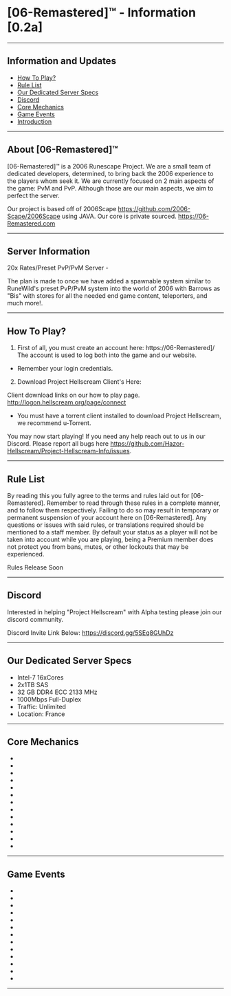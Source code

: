 # [06-Remastered]™ - Information [0.2a]
------------------------------------------------------------------------------------

## Information and Updates
* [How To Play?](#how-to-play?)
* [Rule List](#rule-list)
* [Our Dedicated Server Specs](#our-dedicated-server-specs)
* [Discord](#discord)
* [Core Mechanics](#core-mechanics)
* [Game Events](#game-events)
* [Introduction](#introduction)

------------------------------------------------------------------------------------

## About [06-Remastered]™

[06-Remastered]™ is a 2006 Runescape Project. We are a small team of dedicated developers, determined, to bring back the 2006 experience to the players whom seek it. We are currently focused on 2 main aspects of the game: PvM and PvP. Although those are our main aspects, we aim to perfect the server.

Our project is based off of 2006Scape https://github.com/2006-Scape/2006Scape using JAVA.
Our core is private sourced.
https://06-Remastered.com

------------------------------------------------------------------------------------

## Server Information

20x Rates/Preset PvP/PvM Server - 

The plan is made to once we have added a spawnable system similar to RuneWild's preset PvP/PvM system into the world of 2006 with Barrows as "Bis" with stores for all the needed end game content, teleporters, and much more!.

------------------------------------------------------------------------------------

## How To Play?

1. First of all, you must create an account here: https://06-Remastered]/
The account is used to log both into the game and our website.
- Remember your login credentials.


2. Download Project Hellscream Client's Here:

Client download links on our how to play page.
http://logon.hellscream.org/page/connect
* You must have a torrent client installed to download Project Hellscream, we recommend u-Torrent. 


You may now start playing! If you need any help reach out to us in our Discord.
Please report all bugs here https://github.com/Hazor-Hellscream/Project-Hellscream-Info/issues.

------------------------------------------------------------------------------------

## Rule List

By reading this you fully agree to the terms and rules laid out for [06-Remastered]. Remember to read through these rules in a complete manner, and to follow them respectively. Failing to do so may result in temporary or permanent suspension of your account here on [06-Remastered]. Any questions or issues with said rules, or translations required should be mentioned to a staff member. By default your status as a player will not be taken into account while you are playing, being a Premium member does not protect you from bans, mutes, or other lockouts that may be experienced.
 
Rules Release Soon

------------------------------------------------------------------------------------
## Discord

Interested in helping "Project Hellscream" with Alpha testing please join our discord community.

Discord Invite Link Below: 
https://discord.gg/5SEq8GUhDz

------------------------------------------------------------------------------------

## Our Dedicated Server Specs

- Intel-7 16xCores
- 2x1TB SAS
- 32 GB DDR4 ECC 2133 MHz
- 1000Mbps Full-Duplex
- Traffic: Unlimited
- Location: France
 
------------------------------------------------------------------------------------

## Core Mechanics

- 
- 
- 
- 
- 
- 
- 
- 
- 
- 
- 
- 
- 

------------------------------------------------------------------------------------

## Game Events

- 
- 
- 
- 
- 
- 
- 
- 
- 
- 
- 
- 
- 

------------------------------------------------------------------------------------
